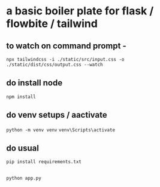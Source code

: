 # a basic boiler plate for flask / flowbite / tailwind

## to watch on command prompt - 
`npx tailwindcss -i ./static/src/input.css -o ./static/dist/css/output.css --watch`

## do install node 
`npm install`

## do venv setups / aactivate 
`python -m venv venv`
`venv\Scripts\activate `

## do usual 
`pip install requirements.txt`

##
`python app.py`